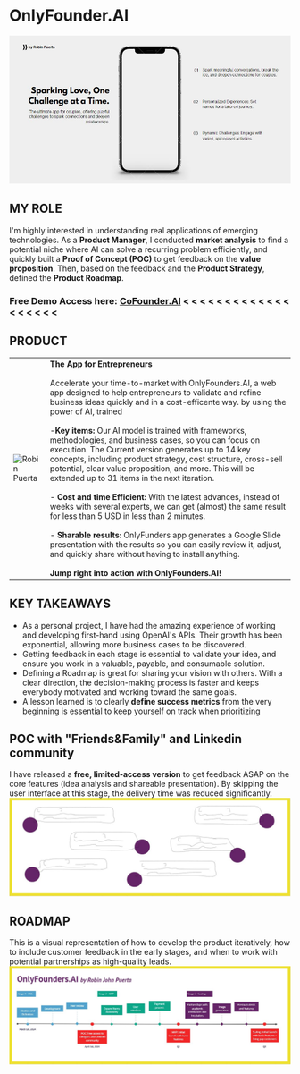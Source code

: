# OnlyFounder.AI
<img src="https://github.com/robspuerta/Project6_CoFounder.AI/blob/main/Capture%20(1).JPG" alt="Robin Puerta"> 

## MY ROLE
I'm highly interested in understanding real applications of emerging technologies. As a **Product Manager**, I conducted **market analysis** to find a potential niche where AI can solve a recurring problem efficiently, and quickly built a **Proof of Concept (POC)** to get feedback on the **value proposition**. Then, based on the feedback and the **Product Strategy**, defined the **Product Roadmap**.

### Free Demo Access here: [CoFounder.AI](https://robinpuerta.bubbleapps.io/version-test/main)   < < < < < < < < < < < < < < < < < < <

## PRODUCT
|                                              |                                                                                                  |  
| -------------------------------------------------- | ----------------------------------------------------------------------------------------------------------- |
| <img src="https://github.com/robspuerta/betweenus/blob/main/Capture2%20(2).JPG" alt=" Robin Puerta">            | **The App for Entrepreneurs**<br/><br/>Accelerate your time-to-market with OnlyFounders.AI, a web app designed to help entrepreneurs to validate and refine business ideas quickly and in a cost-efficente way. by using the power of AI, trained <br/><br/>-**Key items:** Our AI model is trained with frameworks, methodologies, and business cases, so you can focus on execution. The Current version generates up to 14 key concepts, including product strategy, cost structure, cross-sell potential, clear value proposition, and more. This will be extended up to 31 items in the next iteration. <br/><br/>- **Cost and time Efficient:** With the latest advances, instead of weeks with several experts, we can get (almost) the same result for less than 5 USD in less than 2 minutes. <br/><br/>- **Sharable results:** OnlyFunders app generates a Google Slide presentation with the results so you can easily review it, adjust, and quickly share without having to install anything.<br/><br/> **Jump right into action with OnlyFounders.AI!**  |

## KEY TAKEAWAYS
- As a personal project, I have had the amazing experience of working and developing first-hand using OpenAI's APIs. Their growth has been exponential, allowing more business cases to be discovered. 
- Getting feedback in each stage is essential to validate your idea, and ensure you work in a valuable, payable, and consumable solution.
- Defining a Roadmap is great for sharing your vision with others. With a clear direction, the decision-making process is faster and keeps everybody motivated and working toward the same goals.
- A lesson learned is to clearly **define success metrics** from the very beginning is essential to keep yourself on track when prioritizing

## POC with "Friends&Family" and Linkedin community
I have released a **free, limited-access version** to get feedback ASAP on the core features (idea analysis and shareable presentation). By skipping the user interface at this stage, the delivery time was reduced significantly. 
<img src="https://github.com/robspuerta/Project6_CoFounder.AI/blob/main/feedback.JPG" alt="Robin Puerta">

## ROADMAP
This is a visual representation of how to develop the product iteratively, how to include customer feedback in the early stages, and when to work with potential partnerships as high-quality leads.
<img src="https://github.com/robspuerta/Project6_CoFounder.AI/blob/main/Roadmap.JPG" alt="Robin Puerta">

